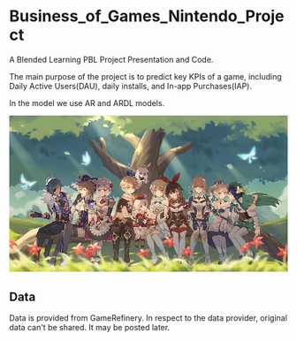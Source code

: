 # Business_of_Games_Nintendo_Project

A Blended Learning PBL Project Presentation and Code. 

The main purpose of the project is to predict key KPIs of a game, including Daily Active Users(DAU), daily installs, and In-app Purchases(IAP).

In the model we use AR and ARDL models.

![Genshin Impact](https://github.com/NathanHuXy/Business_of_Games_Nintendo_Project/blob/main/images/Genshin%20Impact.jpeg)

## Data

Data is provided from GameRefinery.
In respect to the data provider, original data can't be shared. It may be posted later.

